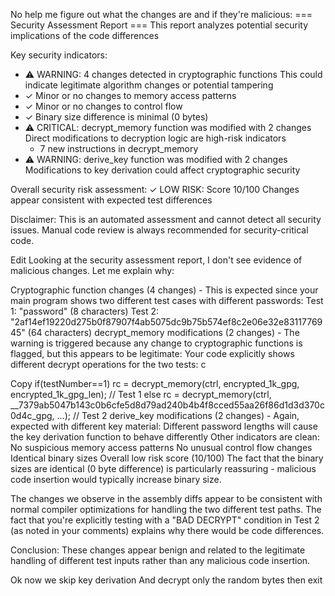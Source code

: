 No help me figure out what the changes are and if they're malicious:
=== Security Assessment Report ===
This report analyzes potential security implications of the code differences

Key security indicators:
- ⚠️ WARNING: 4 changes detected in cryptographic functions
  This could indicate legitimate algorithm changes or potential tampering
- ✓ Minor or no changes to memory access patterns
- ✓ Minor or no changes to control flow
- ✓ Binary size difference is minimal (0 bytes)
- ⚠️ CRITICAL: decrypt_memory function was modified with 2 changes
  Direct modifications to decryption logic are high-risk indicators
  - 7 new instructions in decrypt_memory
- ⚠️ WARNING: derive_key function was modified with 2 changes
  Modifications to key derivation could affect cryptographic security

Overall security risk assessment:
✓ LOW RISK: Score 10/100
Changes appear consistent with expected test differences

Disclaimer: This is an automated assessment and cannot detect all
security issues. Manual code review is always recommended for security-critical code.

Edit
Looking at the security assessment report, I don't see evidence of malicious changes. Let me explain why:

Cryptographic function changes (4 changes) - This is expected since your main program shows two different test cases with different passwords:
Test 1: "password" (8 characters)
Test 2: "2af14ef19220d275b0f87907f4ab5075dc9b75b574ef8c2e06e32e8311776945" (64 characters)
decrypt_memory modifications (2 changes) - The warning is triggered because any change to cryptographic functions is flagged, but this appears to be legitimate:
Your code explicitly shows different decrypt operations for the two tests:
c

Copy
if(testNumber==1) rc = decrypt_memory(ctrl, encrypted_1k_gpg, encrypted_1k_gpg_len); // Test 1
else rc = decrypt_memory(ctrl, __7379ab5047b143c0b6cfe5d8d79ad240b4b4f8cced55aa26f86d1d3d370c0d4c_gpg, ...); // Test 2
derive_key modifications (2 changes) - Again, expected with different key material:
Different password lengths will cause the key derivation function to behave differently
Other indicators are clean:
No suspicious memory access patterns
No unusual control flow changes
Identical binary sizes
Overall low risk score (10/100)
The fact that the binary sizes are identical (0 byte difference) is particularly reassuring - malicious code insertion would typically increase binary size.

The changes we observe in the assembly diffs appear to be consistent with normal compiler optimizations for handling the two different test paths. The fact that you're explicitly testing with a "BAD DECRYPT" condition in Test 2 (as noted in your comments) explains why there would be code differences.

Conclusion: These changes appear benign and related to the legitimate handling of different test inputs rather than any malicious code insertion.



Ok now we skip key derivation
And decrypt only the random bytes then exit
